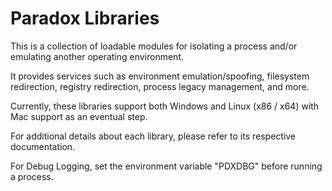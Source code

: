 # Paradox Libraries

This is a collection of loadable modules for isolating a process and/or emulating another operating environment.

It provides services such as environment emulation/spoofing, filesystem redirection, registry redirection, process legacy management, and more.

Currently, these libraries support both Windows and Linux (x86 / x64) with Mac support as an eventual step.

For additional details about each library, please refer to its respective documentation.

For Debug Logging, set the environment variable "PDXDBG" before running a process.